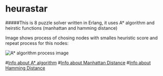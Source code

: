 # heurastar
#####This is 8 puzzle solver written in Erlang, it uses A* algorithm and heirstic functions (manhattan and hamming distance)

Image shows process of chosing nodes with smalles heuristic score and repeat process for this nodes:


![A* algorithm process image](http://www.cs.trincoll.edu/~ram/cpsc352/notes/gifs/8graph.gif)

#[Info about A* algorithm](http://en.wikipedia.org/wiki/A*_search_algorithm)
#[Info about Manhattan Distance](http://en.wikipedia.org/wiki/Taxicab_geometry)
#[Info about Hamming Distance](http://en.wikipedia.org/wiki/Hamming_distance)
